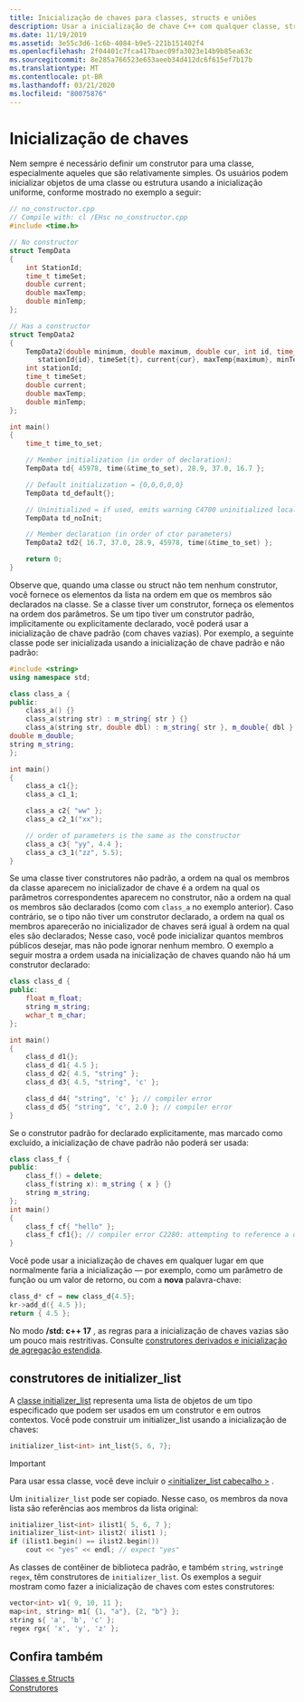 ```yaml
---
title: Inicialização de chaves para classes, structs e uniões
description: Usar a inicialização de chave C++ com qualquer classe, struct ou União
ms.date: 11/19/2019
ms.assetid: 3e55c3d6-1c6b-4084-b9e5-221b151402f4
ms.openlocfilehash: 2f04401c7fca417baec09fa3023e14b9b85ea63c
ms.sourcegitcommit: 8e285a766523e653aeeb34d412dc6f615ef7b17b
ms.translationtype: MT
ms.contentlocale: pt-BR
ms.lasthandoff: 03/21/2020
ms.locfileid: "80075876"
---
```

# <a name="brace-initialization"></a>Inicialização de chaves

Nem sempre é necessário definir um construtor para uma classe, especialmente aqueles que são relativamente simples. Os usuários podem inicializar objetos de uma classe ou estrutura usando a inicialização uniforme, conforme mostrado no exemplo a seguir:

```cpp
// no_constructor.cpp
// Compile with: cl /EHsc no_constructor.cpp
#include <time.h>

// No constructor
struct TempData
{
    int StationId;
    time_t timeSet;
    double current;
    double maxTemp;
    double minTemp;
};

// Has a constructor
struct TempData2
{
    TempData2(double minimum, double maximum, double cur, int id, time_t t) :
       stationId{id}, timeSet{t}, current{cur}, maxTemp{maximum}, minTemp{minimum} {}
    int stationId;
    time_t timeSet;
    double current;
    double maxTemp;
    double minTemp;
};

int main()
{
    time_t time_to_set;

    // Member initialization (in order of declaration):
    TempData td{ 45978, time(&time_to_set), 28.9, 37.0, 16.7 };

    // Default initialization = {0,0,0,0,0}
    TempData td_default{};

    // Uninitialized = if used, emits warning C4700 uninitialized local variable
    TempData td_noInit;

    // Member declaration (in order of ctor parameters)
    TempData2 td2{ 16.7, 37.0, 28.9, 45978, time(&time_to_set) };

    return 0;
}
```

Observe que, quando uma classe ou struct não tem nenhum construtor, você fornece os elementos da lista na ordem em que os membros são declarados na classe. Se a classe tiver um construtor, forneça os elementos na ordem dos parâmetros. Se um tipo tiver um construtor padrão, implicitamente ou explicitamente declarado, você poderá usar a inicialização de chave padrão (com chaves vazias). Por exemplo, a seguinte classe pode ser inicializada usando a inicialização de chave padrão e não padrão:

```cpp
#include <string>
using namespace std;

class class_a {
public:
    class_a() {}
    class_a(string str) : m_string{ str } {}
    class_a(string str, double dbl) : m_string{ str }, m_double{ dbl } {}
double m_double;
string m_string;
};

int main()
{
    class_a c1{};
    class_a c1_1;

    class_a c2{ "ww" };
    class_a c2_1("xx");

    // order of parameters is the same as the constructor
    class_a c3{ "yy", 4.4 };
    class_a c3_1("zz", 5.5);
}
```

Se uma classe tiver construtores não padrão, a ordem na qual os membros da classe aparecem no inicializador de chave é a ordem na qual os parâmetros correspondentes aparecem no construtor, não a ordem na qual os membros são declarados (como com `class_a` no exemplo anterior). Caso contrário, se o tipo não tiver um construtor declarado, a ordem na qual os membros aparecerão no inicializador de chaves será igual à ordem na qual eles são declarados; Nesse caso, você pode inicializar quantos membros públicos desejar, mas não pode ignorar nenhum membro. O exemplo a seguir mostra a ordem usada na inicialização de chaves quando não há um construtor declarado:

```cpp
class class_d {
public:
    float m_float;
    string m_string;
    wchar_t m_char;
};

int main()
{
    class_d d1{};
    class_d d1{ 4.5 };
    class_d d2{ 4.5, "string" };
    class_d d3{ 4.5, "string", 'c' };

    class_d d4{ "string", 'c' }; // compiler error
    class_d d5{ "string", 'c', 2.0 }; // compiler error
}
```

Se o construtor padrão for declarado explicitamente, mas marcado como excluído, a inicialização de chave padrão não poderá ser usada:

```cpp
class class_f {
public:
    class_f() = delete;
    class_f(string x): m_string { x } {}
    string m_string;
};
int main()
{
    class_f cf{ "hello" };
    class_f cf1{}; // compiler error C2280: attempting to reference a deleted function
}
```

Você pode usar a inicialização de chaves em qualquer lugar em que normalmente faria a inicialização — por exemplo, como um parâmetro de função ou um valor de retorno, ou com a **nova** palavra-chave:

```cpp
class_d* cf = new class_d{4.5};
kr->add_d({ 4.5 });
return { 4.5 };
```

No modo **/std: c++ 17** , as regras para a inicialização de chaves vazias são um pouco mais restritivas. Consulte [construtores derivados e inicialização de agregação estendida](constructors-cpp.md#extended_aggregate).

## <a name="initializer_list-constructors"></a>construtores de initializer_list

A [classe initializer_list](../standard-library/initializer-list-class.md) representa uma lista de objetos de um tipo especificado que podem ser usados em um construtor e em outros contextos. Você pode construir um initializer_list usando a inicialização de chaves:

```cpp
initializer_list<int> int_list{5, 6, 7};
```

> [!IMPORTANT]
>  Para usar essa classe, você deve incluir o [\<initializer_list cabeçalho >](../standard-library/initializer-list.md) .

Um `initializer_list` pode ser copiado. Nesse caso, os membros da nova lista são referências aos membros da lista original:

```cpp
initializer_list<int> ilist1{ 5, 6, 7 };
initializer_list<int> ilist2( ilist1 );
if (ilist1.begin() == ilist2.begin())
    cout << "yes" << endl; // expect "yes"
```

As classes de contêiner de biblioteca padrão, e também `string`, `wstring`e `regex`, têm construtores de `initializer_list`. Os exemplos a seguir mostram como fazer a inicialização de chaves com estes construtores:

```cpp
vector<int> v1{ 9, 10, 11 };
map<int, string> m1{ {1, "a"}, {2, "b"} };
string s{ 'a', 'b', 'c' };
regex rgx{ 'x', 'y', 'z' };
```

## <a name="see-also"></a>Confira também

[Classes e Structs](../cpp/classes-and-structs-cpp.md)<br/>
[Construtores](../cpp/constructors-cpp.md)
